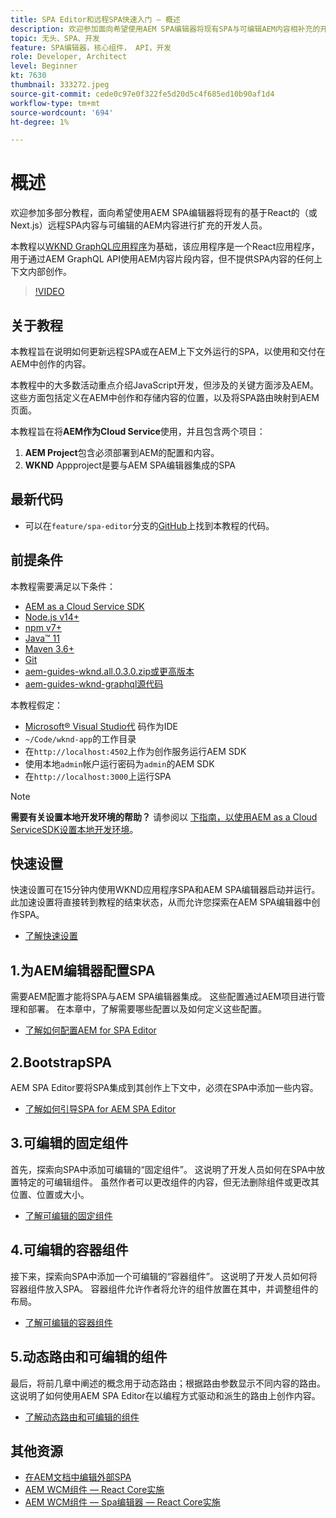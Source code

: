 ```yaml
---
title: SPA Editor和远程SPA快速入门 — 概述
description: 欢迎参加面向希望使用AEM SPA编辑器将现有SPA与可编辑AEM内容相补充的开发人员的多部分教程。
topic: 无头、SPA、开发
feature: SPA编辑器，核心组件， API，开发
role: Developer, Architect
level: Beginner
kt: 7630
thumbnail: 333272.jpeg
source-git-commit: cede0c97e0f322fe5d20d5c4f685ed10b90af1d4
workflow-type: tm+mt
source-wordcount: '694'
ht-degree: 1%

---
```



# 概述

欢迎参加多部分教程，面向希望使用AEM SPA编辑器将现有的基于React的（或Next.js）远程SPA内容与可编辑的AEM内容进行扩充的开发人员。

本教程以[WKND GraphQL应用程序](https://experienceleague.adobe.com/docs/experience-manager-learn/getting-started-with-aem-headless/graphql/overview.html)为基础，该应用程序是一个React应用程序，用于通过AEM GraphQL API使用AEM内容片段内容，但不提供SPA内容的任何上下文内部创作。

>[!VIDEO](https://video.tv.adobe.com/v/333272/?quality=12&learn=on)

## 关于教程

本教程旨在说明如何更新远程SPA或在AEM上下文外运行的SPA，以使用和交付在AEM中创作的内容。

本教程中的大多数活动重点介绍JavaScript开发，但涉及的关键方面涉及AEM。 这些方面包括定义在AEM中创作和存储内容的位置，以及将SPA路由映射到AEM页面。

本教程旨在将&#x200B;**AEM作为Cloud Service**&#x200B;使用，并且包含两个项目：

1. __AEM Project__&#x200B;包含必须部署到AEM的配置和内容。
1. __WKND__ Appproject是要与AEM SPA编辑器集成的SPA

## 最新代码

+ 可以在`feature/spa-editor`分支的[GitHub](https://github.com/adobe/aem-guides-wknd-graphql)上找到本教程的代码。

## 前提条件

本教程需要满足以下条件：

+ [AEM as a Cloud Service SDK](https://experienceleague.adobe.com/docs/experience-manager-learn/cloud-service/local-development-environment-set-up/aem-runtime.html?lang=en)
+ [Node.js v14+](https://nodejs.org/en/)
+ [npm v7+](https://www.npmjs.com/)
+ [Java™ 11](https://downloads.experiencecloud.adobe.com/content/software-distribution/en/general.html)
+ [Maven 3.6+](https://maven.apache.org/)
+ [Git](https://git-scm.com/downloads)
+ [aem-guides-wknd.all.0.3.0.zip或更高版本](https://github.com/adobe/aem-guides-wknd/releases)
+ [aem-guides-wknd-graphql源代码](https://github.com/adobe/aem-guides-wknd-graphql)

本教程假定：

+ [Microsoft® Visual Studio代](https://visualstudio.microsoft.com/) 码作为IDE
+ `~/Code/wknd-app`的工作目录
+ 在`http://localhost:4502`上作为创作服务运行AEM SDK
+ 使用本地`admin`帐户运行密码为`admin`的AEM SDK
+ 在`http://localhost:3000`上运行SPA

>[!NOTE]
>
> **需要有关设置本地开发环境的帮助？** 请参阅以 [下指南，以使用AEM as a Cloud ServiceSDK设置本地开发环境](https://experienceleague.adobe.com/docs/experience-manager-learn/cloud-service/local-development-environment-set-up/overview.html)。


## 快速设置

快速设置可在15分钟内使用WKND应用程序SPA和AEM SPA编辑器启动并运行。 此加速设置将直接转到教程的结束状态，从而允许您探索在AEM SPA编辑器中创作SPA。

+ [了解快速设置](./quick-setup.md)

## 1.为AEM编辑器配置SPA

需要AEM配置才能将SPA与AEM SPA编辑器集成。 这些配置通过AEM项目进行管理和部署。 在本章中，了解需要哪些配置以及如何定义这些配置。

+ [了解如何配置AEM for SPA Editor](./aem-configure.md)

## 2.BootstrapSPA

AEM SPA Editor要将SPA集成到其创作上下文中，必须在SPA中添加一些内容。

+ [了解如何引导SPA for AEM SPA Editor](./spa-bootstrap.md)

## 3.可编辑的固定组件

首先，探索向SPA中添加可编辑的“固定组件”。 这说明了开发人员如何在SPA中放置特定的可编辑组件。 虽然作者可以更改组件的内容，但无法删除组件或更改其位置、位置或大小。

+ [了解可编辑的固定组件](./spa-fixed-component.md)

## 4.可编辑的容器组件

接下来，探索向SPA中添加一个可编辑的“容器组件”。 这说明了开发人员如何将容器组件放入SPA。 容器组件允许作者将允许的组件放置在其中，并调整组件的布局。

+ [了解可编辑的容器组件](./spa-container-component.md)

## 5.动态路由和可编辑的组件

最后，将前几章中阐述的概念用于动态路由；根据路由参数显示不同内容的路由。 这说明了如何使用AEM SPA Editor在以编程方式驱动和派生的路由上创作内容。

+ [了解动态路由和可编辑的组件](./spa-dynamic-routes.md)

## 其他资源

+ [在AEM文档中编辑外部SPA](https://experienceleague.adobe.com/docs/experience-manager-cloud-service/implementing/developing/hybrid/editing-external-spa.html)
+ [AEM WCM组件 — React Core实施](https://www.npmjs.com/package/@adobe/aem-core-components-react-base)
+ [AEM WCM组件 — Spa编辑器 — React Core实施](https://www.npmjs.com/package/@adobe/aem-core-components-react-spa)
